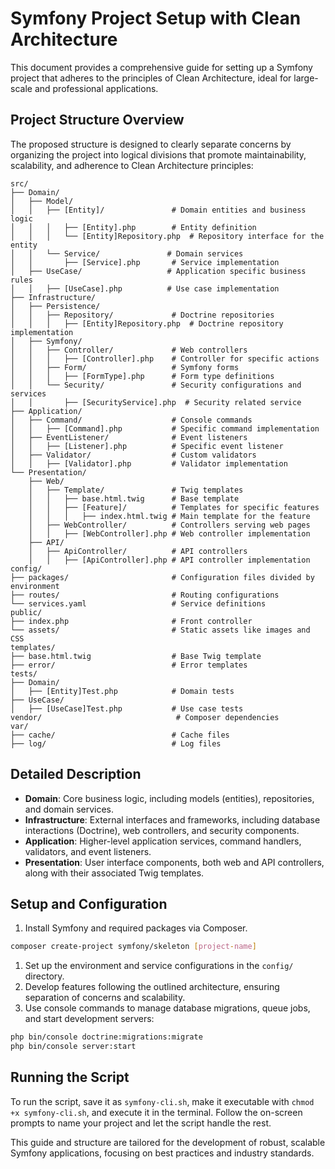 
# Symfony Project Setup with Clean Architecture

This document provides a comprehensive guide for setting up a Symfony project that adheres to the principles of Clean Architecture, ideal for large-scale and professional applications.

## Project Structure Overview

The proposed structure is designed to clearly separate concerns by organizing the project into logical divisions that promote maintainability, scalability, and adherence to Clean Architecture principles:

```plaintext
src/
├── Domain/
│   ├── Model/
│   │   ├── [Entity]/               # Domain entities and business logic
│   │   │   ├── [Entity].php        # Entity definition
│   │   │   └── [Entity]Repository.php  # Repository interface for the entity
│   │   └── Service/               # Domain services
│   │       ├── [Service].php       # Service implementation
│   ├── UseCase/                   # Application specific business rules
│   │   ├── [UseCase].php          # Use case implementation
├── Infrastructure/
│   ├── Persistence/
│   │   ├── Repository/             # Doctrine repositories
│   │   │   ├── [Entity]Repository.php  # Doctrine repository implementation
│   ├── Symfony/
│   │   ├── Controller/             # Web controllers
│   │   │   ├── [Controller].php    # Controller for specific actions
│   │   ├── Form/                   # Symfony forms
│   │   │   ├── [FormType].php      # Form type definitions
│   │   └── Security/               # Security configurations and services
│   │       ├── [SecurityService].php  # Security related service
├── Application/
│   ├── Command/                    # Console commands
│   │   ├── [Command].php           # Specific command implementation
│   ├── EventListener/              # Event listeners
│   │   ├── [Listener].php          # Specific event listener
│   ├── Validator/                  # Custom validators
│   │   ├── [Validator].php         # Validator implementation
└── Presentation/
    ├── Web/
    │   ├── Template/               # Twig templates
    │   │   ├── base.html.twig      # Base template
    │   │   ├── [Feature]/          # Templates for specific features
    │   │   │   ├── index.html.twig # Main template for the feature
    │   ├── WebController/          # Controllers serving web pages
    │   │   ├── [WebController].php # Web controller implementation
    ├── API/
    │   ├── ApiController/          # API controllers
    │   │   ├── [ApiController].php # API controller implementation
config/
├── packages/                       # Configuration files divided by environment
├── routes/                         # Routing configurations
└── services.yaml                   # Service definitions
public/
├── index.php                       # Front controller
└── assets/                         # Static assets like images and CSS
templates/
├── base.html.twig                  # Base Twig template
├── error/                          # Error templates
tests/
├── Domain/
│   ├── [Entity]Test.php            # Domain tests
├── UseCase/
│   ├── [UseCase]Test.php           # Use case tests
vendor/                              # Composer dependencies
var/
├── cache/                          # Cache files
├── log/                            # Log files
```

## Detailed Description

- **Domain**: Core business logic, including models (entities), repositories, and domain services.
- **Infrastructure**: External interfaces and frameworks, including database interactions (Doctrine), web controllers, and security components.
- **Application**: Higher-level application services, command handlers, validators, and event listeners.
- **Presentation**: User interface components, both web and API controllers, along with their associated Twig templates.

## Setup and Configuration

1. Install Symfony and required packages via Composer.

```bash
composer create-project symfony/skeleton [project-name]
```

1. Set up the environment and service configurations in the `config/` directory.
2. Develop features following the outlined architecture, ensuring separation of concerns and scalability.
3. Use console commands to manage database migrations, queue jobs, and start development servers:

```bash
php bin/console doctrine:migrations:migrate
php bin/console server:start
```

## Running the Script

To run the script, save it as `symfony-cli.sh`, make it executable with `chmod +x symfony-cli.sh`, and execute it in the terminal. Follow the on-screen prompts to name your project and let the script handle the rest.

This guide and structure are tailored for the development of robust, scalable Symfony applications, focusing on best practices and industry standards.
